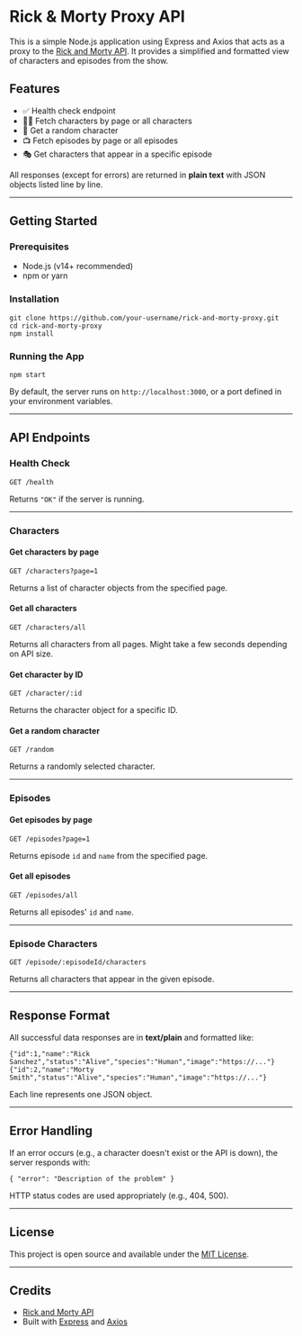 # Rick & Morty Proxy API

This is a simple Node.js application using Express and Axios that acts as a proxy to the [Rick and Morty API](https://rickandmortyapi.com/). It provides a simplified and formatted view of characters and episodes from the show.

## Features

- ✅ Health check endpoint  
- 🧑‍🚀 Fetch characters by page or all characters  
- 🎲 Get a random character  
- 📺 Fetch episodes by page or all episodes  
- 🎭 Get characters that appear in a specific episode  

All responses (except for errors) are returned in **plain text** with JSON objects listed line by line.

---

## Getting Started

### Prerequisites

- Node.js (v14+ recommended)
- npm or yarn

### Installation

```
git clone https://github.com/your-username/rick-and-morty-proxy.git
cd rick-and-morty-proxy
npm install
```

### Running the App

```
npm start
```

By default, the server runs on `http://localhost:3000`, or a port defined in your environment variables.

---

## API Endpoints

### Health Check

```
GET /health
```

Returns `"OK"` if the server is running.

---

### Characters

#### Get characters by page

```
GET /characters?page=1
```

Returns a list of character objects from the specified page.

#### Get all characters

```
GET /characters/all
```

Returns all characters from all pages. Might take a few seconds depending on API size.

#### Get character by ID

```
GET /character/:id
```

Returns the character object for a specific ID.

#### Get a random character

```
GET /random
```

Returns a randomly selected character.

---

### Episodes

#### Get episodes by page

```
GET /episodes?page=1
```

Returns episode `id` and `name` from the specified page.

#### Get all episodes

```
GET /episodes/all
```

Returns all episodes' `id` and `name`.

---

### Episode Characters

```
GET /episode/:episodeId/characters
```

Returns all characters that appear in the given episode.

---

## Response Format

All successful data responses are in **text/plain** and formatted like:

```
{"id":1,"name":"Rick Sanchez","status":"Alive","species":"Human","image":"https://..."}
{"id":2,"name":"Morty Smith","status":"Alive","species":"Human","image":"https://..."}
```

Each line represents one JSON object.

---

## Error Handling

If an error occurs (e.g., a character doesn't exist or the API is down), the server responds with:

```
{ "error": "Description of the problem" }
```

HTTP status codes are used appropriately (e.g., 404, 500).

---

## License

This project is open source and available under the [MIT License](LICENSE).

---

## Credits

- [Rick and Morty API](https://rickandmortyapi.com/)
- Built with [Express](https://expressjs.com/) and [Axios](https://axios-http.com/)
